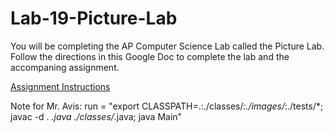# Lab-19-Picture-Lab

You will be completing the AP Computer Science Lab called the Picture Lab.  Follow the directions in this Google Doc to complete the lab and the accompaning assignment.

[Assignment Instructions](https://docs.google.com/document/d/1Bpm1DZ2115NA_Ido_VhjpmywEJ6uF1_42ZNCsq0q6aE/edit?usp=sharing)








Note for Mr. Avis: run = "export CLASSPATH=.:./classes/*:./images/*:./tests/*; javac -d . *.java ./classes/*.java; java Main"